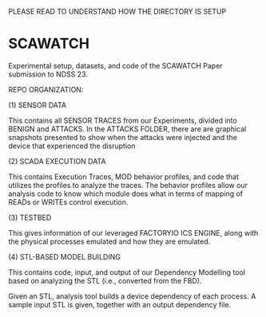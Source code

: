 PLEASE READ TO UNDERSTAND HOW THE DIRECTORY IS SETUP
# SCAWATCH
Experimental setup, datasets, and code of the SCAWATCH Paper submission to NDSS 23. 



REPO ORGANIZATION:

(1) SENSOR DATA

This contains all SENSOR TRACES from our Experiments, divided into BENIGN and ATTACKS. In the ATTACKS FOLDER, there are are graphical snapshots presented to show when the attacks were injected and the device that experienced the disruption



(2) SCADA EXECUTION DATA

This contains Execution Traces, MOD behavior profiles, and code that utilizes the profiles to analyze the traces. The behavior profiles allow our analysis code to know which module does what in terms of mapping of READs or WRITEs control execution.
  


(3) TESTBED

This gives information of our leveraged FACTORYIO ICS ENGINE, along with the physical processes emulated and how they are emulated.


(4) STL-BASED MODEL BUILDING

This contains code, input, and output of our Dependency Modelling tool based on analyzing the STL (i.e., converted from the FBD).

Given an STL, analysis tool builds a device dependency of each process. A sample input STL is given, together with an output dependency file.





